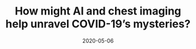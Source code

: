---
title: "How might AI and chest imaging help unravel COVID-19’s mysteries?"
collection: publications
date: 2020-05-06
venue: 'Radiology: Artificial Intelligence'
citation: 'Kundu, S., Elhalawani, H., Gichoya, J. W., &amp; Kahn Jr, C. E. (2020). How might AI and chest imaging help unravel COVID-19’s mysteries?.'
---